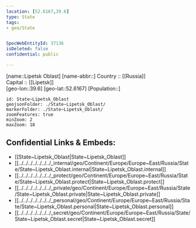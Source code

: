 ```yaml
---
location: [52.6167,39.6] 
type: State
tags:
- geo/State


SpocWebEntityId: 37136
isDeleted: false
confidential: public

---
```

[name::Lipetsk Oblast] 
[name-abbr::] 
Country :: [[Russia]]  
Capital :: [[Lipetsk]]  
[geo-lon::39.6] 
[geo-lat::52.6167] 
[Population::] 



```leaflet
id: State~Lipetsk_Oblast
geojsonFolder: ./State~Lipetsk_Oblast/
markerFolder: ./State~Lipetsk_Oblast/
zoomFeatures: true 
minZoom: 2 
maxZoom: 18
```


## Confidential Links & Embeds: 
- [[State~Lipetsk_Oblast|State~Lipetsk_Oblast]]  
- [[../../../../../../../_internal/geo/Continent/Europe/Europe~East/Russia/State/State~Lipetsk_Oblast.internal|State~Lipetsk_Oblast.internal]] 
- [[../../../../../../../_protect/geo/Continent/Europe/Europe~East/Russia/State/State~Lipetsk_Oblast.protect|State~Lipetsk_Oblast.protect]] 
- [[../../../../../../../_private/geo/Continent/Europe/Europe~East/Russia/State/State~Lipetsk_Oblast.private|State~Lipetsk_Oblast.private]] 
- [[../../../../../../../_personal/geo/Continent/Europe/Europe~East/Russia/State/State~Lipetsk_Oblast.personal|State~Lipetsk_Oblast.personal]] 
- [[../../../../../../../_secret/geo/Continent/Europe/Europe~East/Russia/State/State~Lipetsk_Oblast.secret|State~Lipetsk_Oblast.secret]] 
